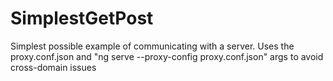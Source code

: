 # SimplestGetPost
Simplest possible example of communicating with a server. Uses the proxy.conf.json and "ng serve --proxy-config proxy.conf.json" args to avoid cross-domain issues
